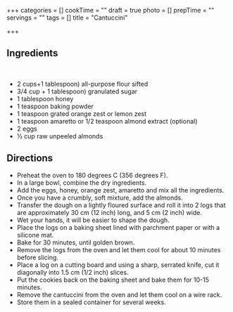 +++
categories = []
cookTime = ""
draft = true
photo = []
prepTime = ""
servings = ""
tags = []
title = "Cantuccini"

+++
## Ingredients
 
- 2 cups+1 tablespoon) all-purpose flour sifted
- 3/4 cup + 1 tablespoon) granulated sugar
- 1 tablespoon honey
- 1 teaspoon baking powder
- 1 teaspoon grated orange zest or lemon zest
- 1 teaspoon amaretto or 1/2 teaspoon almond extract (optional)
- 2 eggs
- ½ cup raw unpeeled almonds

## Directions
- Preheat the oven to 180 degrees C (356 degrees F).
- In a large bowl, combine the dry ingredients.
- Add the eggs, honey, orange zest, amaretto and mix all the ingredients.
- Once you have a crumbly, soft mixture, add the almonds.
- Transfer the dough on a lightly floured surface and roll it into 2 logs that are approximately 30 cm (12 inch) long, and 5 cm (2 inch) wide.
- Wet your hands, it will be easier to shape the dough.
- Place the logs on a baking sheet lined with parchment paper or with a silicone mat.
- Bake for 30 minutes, until golden brown.
- Remove the logs from the oven and let them cool for about 10 minutes before slicing.
- Place a log on a cutting board and using a sharp, serrated knife, cut it diagonally into 1.5 cm (1/2 inch) slices.
- Put the cookies back on the baking sheet and bake them for 10-15 minutes.
- Remove the cantuccini from the oven and let them cool on a wire rack.
- Store them in a sealed container for several weeks.